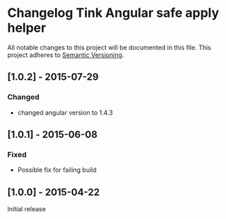 # Changelog Tink Angular safe apply helper

All notable changes to this project will be documented in this file.
This project adheres to [Semantic Versioning](http://semver.org/).

<!--
## [Unreleased] - [unreleased]

### Added
### Changed
### Deprecated
### Removed
### Fixed
### Security
-->



## [1.0.2] - 2015-07-29

### Changed
- changed angular version to 1.4.3

## [1.0.1] - 2015-06-08

### Fixed
- Possible fix for failing build



## [1.0.0] - 2015-04-22

Initial release
